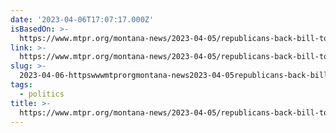 ```yaml
---
date: '2023-04-06T17:07:17.000Z'
isBasedOn: >-
  https://www.mtpr.org/montana-news/2023-04-05/republicans-back-bill-to-change-election-rules-only-for-the-upcoming-senate-race
link: >-
  https://www.mtpr.org/montana-news/2023-04-05/republicans-back-bill-to-change-election-rules-only-for-the-upcoming-senate-race
slug: >-
  2023-04-06-httpswwwmtprorgmontana-news2023-04-05republicans-back-bill-to-change-election-rules-only-for-the-upcoming-senate-race
tags:
  - politics
title: >-
  https://www.mtpr.org/montana-news/2023-04-05/republicans-back-bill-to-change-election-rules-only-for-the-upcoming-senate-race
---
```



